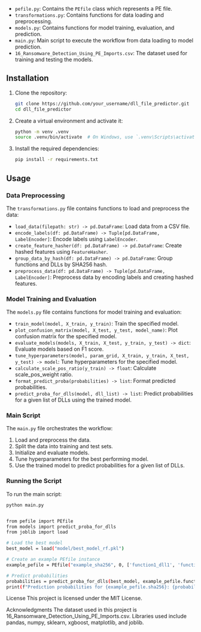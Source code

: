 
- `pefile.py`: Contains the `PEfile` class which represents a PE file.
- `transformations.py`: Contains functions for data loading and preprocessing.
- `models.py`: Contains functions for model training, evaluation, and prediction.
- `main.py`: Main script to execute the workflow from data loading to model prediction.
- `16_Ransomware_Detection_Using_PE_Imports.csv`: The dataset used for training and testing the models.

## Installation

1. Clone the repository:

    ```bash
    git clone https://github.com/your_username/dll_file_predictor.git
    cd dll_file_predictor
    ```

2. Create a virtual environment and activate it:

    ```bash
    python -m venv .venv
    source .venv/bin/activate  # On Windows, use `.venv\Scripts\activate`
    ```

3. Install the required dependencies:

    ```bash
    pip install -r requirements.txt
    ```

## Usage

### Data Preprocessing

The `transformations.py` file contains functions to load and preprocess the data:

- `load_data(filepath: str) -> pd.DataFrame`: Load data from a CSV file.
- `encode_labels(df: pd.DataFrame) -> Tuple[pd.DataFrame, LabelEncoder]`: Encode labels using `LabelEncoder`.
- `create_feature_hasher(df: pd.DataFrame) -> pd.DataFrame`: Create hashed features using `FeatureHasher`.
- `group_data_by_hash(df: pd.DataFrame) -> pd.DataFrame`: Group functions and DLLs by SHA256 hash.
- `preprocess_data(df: pd.DataFrame) -> Tuple[pd.DataFrame, LabelEncoder]`: Preprocess data by encoding labels and creating hashed features.

### Model Training and Evaluation

The `models.py` file contains functions for model training and evaluation:

- `train_model(model, X_train, y_train)`: Train the specified model.
- `plot_confusion_matrix(model, X_test, y_test, model_name)`: Plot confusion matrix for the specified model.
- `evaluate_models(models, X_train, X_test, y_train, y_test) -> dict`: Evaluate models based on F1 score.
- `tune_hyperparameters(model, param_grid, X_train, y_train, X_test, y_test) -> model`: Tune hyperparameters for the specified model.
- `calculate_scale_pos_ratio(y_train) -> float`: Calculate scale_pos_weight ratio.
- `format_predict_proba(probabilities) -> list`: Format predicted probabilities.
- `predict_proba_for_dlls(model, dll_list) -> list`: Predict probabilities for a given list of DLLs using the trained model.

### Main Script

The `main.py` file orchestrates the workflow:

1. Load and preprocess the data.
2. Split the data into training and test sets.
3. Initialize and evaluate models.
4. Tune hyperparameters for the best performing model.
5. Use the trained model to predict probabilities for a given list of DLLs.

### Running the Script

To run the main script:

```bash
python main.py


from pefile import PEfile
from models import predict_proba_for_dlls
from joblib import load

# Load the best model
best_model = load("model/best_model_rf.pkl")

# Create an example PEfile instance
example_pefile = PEfile("example_sha256", 0, ['function1_dll1', 'function2_dll2', 'function3_dll3'])

# Predict probabilities
probabilities = predict_proba_for_dlls(best_model, example_pefile.function_dlls)
print(f"Prediction probabilities for {example_pefile.sha256}: {probabilities}")

 ```


License
This project is licensed under the MIT License.

Acknowledgments
The dataset used in this project is 16_Ransomware_Detection_Using_PE_Imports.csv.
Libraries used include pandas, numpy, sklearn, xgboost, matplotlib, and joblib.
